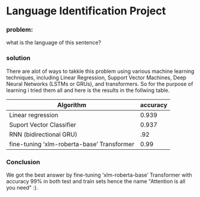 # Language Identification Project

### problem:
 what is the language of this sentence?

### solution
 There are alot of ways to takkle this problem using various machine learning techniques,
 including Linear Regression, Support Vector Machines, Deep Neural Networks (LSTMs or GRUs), and transformers.
 So for the purpose of learning i tried them all and here is the results in the follwing table.
 <table>
   <thead>
     <tr>
       <th>Algorithm</th>
       <th>accuracy</th>
     </tr>
   </thead>
   <tbody>
     <tr>
       <td>Linear regression</td>
       <td>0.939</td>
     </tr>
     <tr>
       <td>Suport Vector Classifier</td>
       <td>0.937</td>
     </tr>
     <tr>
       <td>RNN (bidirectional GRU)</td>
       <td>.92</td>
     </tr>
     <tr>
        <td>fine-tuning  ‘xlm-roberta-base’ Transformer</td>
       <td>0.99</td>
     </tr>
   </tbody>
 </table>

 ### Conclusion
   We got the best answer by fine-tuning ‘xlm-roberta-base’ Transformer with accuracy 99% in both test and train sets
   hence the name "Attention is all you need" :).
